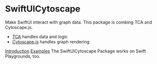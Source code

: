 # SwiftUICytoscape
Make SwiftUI interact with graph data. This package is combing TCA and Cytoscape.js.
* [TCA](https://github.com/pointfreeco/swift-composable-architecture) handles data and logic
* [Cytoscape.js](https://js.cytoscape.org/) handles graph rendering

[Introduction](https://luomein.medium.com/tca-for-network-graph-via-cytoscape-js-d4dbda2d0a96)
[Examples](https://github.com/luomein/SwiftUICytoscape/tree/main/Sources/SwiftUICytoscape/Example)
The SwiftUICytoscape Package works on Swift Playgrounds, too.
